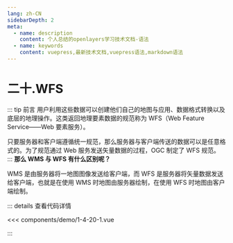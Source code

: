 ```yaml
---
lang: zh-CN
sidebarDepth: 2
meta:
  - name: description
    content: 个人总结的openlayers学习技术文档-语法
  - name: keywords
    content: vuepress,最新技术文档,vuepress语法,markdown语法
---
```


# 二十.WFS

::: tip 前言
用户利用这些数据可以创建他们自己的地图与应用、数据格式转换以及底层的地理操作。这类返回地理要素数据的规范称为 WFS（Web Feature Service——Web 要素服务）。

只要服务器和客户端遵循统一规范，那么服务器与客户端传送的数据可以是任意格式的。为了规范通过 Web 服务发送矢量数据的过程，OGC 制定了 WFS 规范。
:::
**那么 WMS 与 WFS 有什么区别呢？**

WMS 是由服务器将一地图图像发送给客户端，而 WFS 是服务器将矢量数据发送给客户端，也就是在使用 WMS 时地图由服务器绘制，在使用 WFS 时地图由客户端绘制。


  <Container url="https://zhoubichuan.com/resume/demo/?type=openlayers&name=1-4-20-1.vue" />

::: details 查看代码详情

<<< components/demo/1-4-20-1.vue

:::

